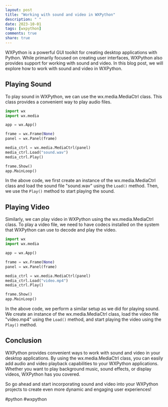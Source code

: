 ```yaml
---
layout: post
title: "Working with sound and video in WXPython"
description: " "
date: 2023-10-01
tags: [wxpython]
comments: true
share: true
---
```


WXPython is a powerful GUI toolkit for creating desktop applications with Python. While primarily focused on creating user interfaces, WXPython also provides support for working with sound and video. In this blog post, we will explore how to work with sound and video in WXPython.

## Playing Sound

To play sound in WXPython, we can use the wx.media.MediaCtrl class. This class provides a convenient way to play audio files. 

```python
import wx
import wx.media

app = wx.App()

frame = wx.Frame(None)
panel = wx.Panel(frame)

media_ctrl = wx.media.MediaCtrl(panel)
media_ctrl.Load("sound.wav")
media_ctrl.Play()

frame.Show()
app.MainLoop()
```

In the above code, we first create an instance of the wx.media.MediaCtrl class and load the sound file "sound.wav" using the `Load()` method. Then, we use the `Play()` method to start playing the sound.

## Playing Video

Similarly, we can play video in WXPython using the wx.media.MediaCtrl class. To play a video file, we need to have codecs installed on the system that WXPython can use to decode and play the video.

```python
import wx
import wx.media

app = wx.App()

frame = wx.Frame(None)
panel = wx.Panel(frame)

media_ctrl = wx.media.MediaCtrl(panel)
media_ctrl.Load("video.mp4")
media_ctrl.Play()

frame.Show()
app.MainLoop()
```

In the above code, we perform a similar setup as we did for playing sound. We create an instance of the wx.media.MediaCtrl class, load the video file "video.mp4" using the `Load()` method, and start playing the video using the `Play()` method.

## Conclusion

WXPython provides convenient ways to work with sound and video in your desktop applications. By using the wx.media.MediaCtrl class, you can easily add audio and video playback capabilities to your WXPython applications. Whether you want to play background music, sound effects, or display videos, WXPython has you covered. 

So go ahead and start incorporating sound and video into your WXPython projects to create even more dynamic and engaging user experiences!

#python #wxpython